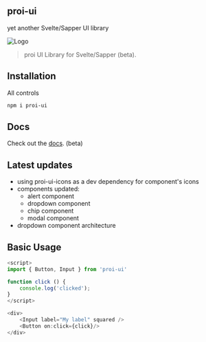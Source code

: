proi-ui
---------
yet another Svelte/Sapper UI library

![Logo](https://github.com/specialdoom/proi-ui/blob/master/src/assets/logo.png?raw=true "proi-ui logo")

> proi UI Library for Svelte/Sapper (beta).

## Installation
All controls
```bash
npm i proi-ui
```

## Docs
Check out the [docs](http://proi-ui.com/). (beta)

## Latest updates
- using proi-ui-icons as a dev dependency for component's icons
- components updated:
    - alert component
    - dropdown component
    - chip component
    - modal component
- dropdown component architecture

## Basic Usage
```javascript
<script>
import { Button, Input } from 'proi-ui'

function click () {
    console.log('clicked');
}
</script>

<div>
    <Input label="My label" squared />
    <Button on:click={click}/>
</div>
```

